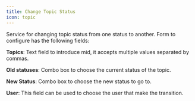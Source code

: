 ```yaml
---
title: Change Topic Status
icon: topic
---
```


Service for changing topic status from one status to another. Form to configure has the following fields:

**Topics**: Text field to introduce mid, it accepts multiple values separated by commas.

**Old statuses**: Combo box to choose the current status of the topic.

**New Status**: Combo box to choose the new status to go to.

**User**: This field can be used to choose the user that make the transition.